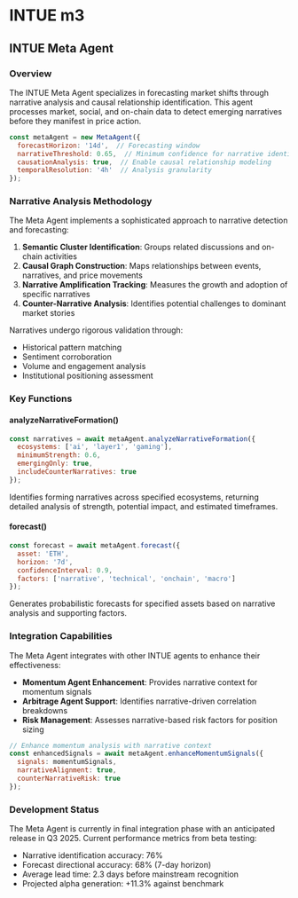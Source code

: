 # INTUE m3

## INTUE Meta Agent

### Overview

The INTUE Meta Agent specializes in forecasting market shifts through narrative analysis and causal relationship identification. This agent processes market, social, and on-chain data to detect emerging narratives before they manifest in price action.

```javascript
const metaAgent = new MetaAgent({
  forecastHorizon: '14d',  // Forecasting window
  narrativeThreshold: 0.65,  // Minimum confidence for narrative identification
  causationAnalysis: true,  // Enable causal relationship modeling
  temporalResolution: '4h'  // Analysis granularity
});
```

### Narrative Analysis Methodology

The Meta Agent implements a sophisticated approach to narrative detection and forecasting:

1. **Semantic Cluster Identification**: Groups related discussions and on-chain activities
2. **Causal Graph Construction**: Maps relationships between events, narratives, and price movements
3. **Narrative Amplification Tracking**: Measures the growth and adoption of specific narratives
4. **Counter-Narrative Analysis**: Identifies potential challenges to dominant market stories

Narratives undergo rigorous validation through:

* Historical pattern matching
* Sentiment corroboration
* Volume and engagement analysis
* Institutional positioning assessment

### Key Functions

#### analyzeNarrativeFormation()

```javascript
const narratives = await metaAgent.analyzeNarrativeFormation({
  ecosystems: ['ai', 'layer1', 'gaming'],
  minimumStrength: 0.6,
  emergingOnly: true,
  includeCounterNarratives: true
});
```

Identifies forming narratives across specified ecosystems, returning detailed analysis of strength, potential impact, and estimated timeframes.

#### forecast()

```javascript
const forecast = await metaAgent.forecast({
  asset: 'ETH',
  horizon: '7d',
  confidenceInterval: 0.9,
  factors: ['narrative', 'technical', 'onchain', 'macro']
});
```

Generates probabilistic forecasts for specified assets based on narrative analysis and supporting factors.

### Integration Capabilities

The Meta Agent integrates with other INTUE agents to enhance their effectiveness:

* **Momentum Agent Enhancement**: Provides narrative context for momentum signals
* **Arbitrage Agent Support**: Identifies narrative-driven correlation breakdowns
* **Risk Management**: Assesses narrative-based risk factors for position sizing

```javascript
// Enhance momentum analysis with narrative context
const enhancedSignals = await metaAgent.enhanceMomentumSignals({
  signals: momentumSignals,
  narrativeAlignment: true,
  counterNarrativeRisk: true
});
```

### Development Status

The Meta Agent is currently in final integration phase with an anticipated release in Q3 2025. Current performance metrics from beta testing:

* Narrative identification accuracy: 76%
* Forecast directional accuracy: 68% (7-day horizon)
* Average lead time: 2.3 days before mainstream recognition
* Projected alpha generation: +11.3% against benchmark
